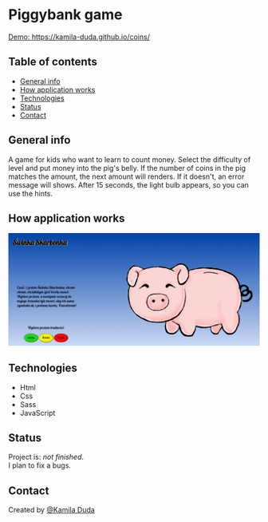 # Piggybank game
<a href="https://kamila-duda.github.io/coins/" target="_blank">Demo: https://kamila-duda.github.io/coins/</a>

## Table of contents

- [General info](#general-info)
- [How application works](#how-application-works)
- [Technologies](#technologies)
- [Status](#status)
- [Contact](#contact)

## General info

A game for kids who want to learn to count money. Select the difficulty of  level  and put money  into the pig's belly. If the number of coins in the pig matches the amount, the next amount will renders. If it doesn't, an error message will shows. After 15 seconds, the light bulb appears, so you can use the hints.

## How application works

![gif of the application works](https://github.com/kamila-duda/coins/blob/master/piggybank.gif?raw=true)

## Technologies

- Html
- Css
- Sass
- JavaScript

## Status

Project is: _not finished_.\
I plan to fix a bugs.

## Contact

Created by [@Kamila Duda](https://github.com/kamila-duda)
